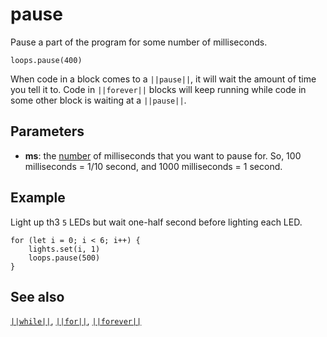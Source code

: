 # pause

Pause a part of the program for some number of milliseconds.

```sig
loops.pause(400)
```

When code in a block comes to a `||pause||`, it will wait the amount of time you tell it to. Code in `||forever||` blocks will keep running while code in some other block is waiting at a `||pause||`.

## Parameters

* **ms**: the [number](/types/number) of milliseconds that you want to pause for. So, 100 milliseconds = 1/10 second, and 1000 milliseconds = 1 second.

## Example

Light up th3 `5` LEDs but wait one-half second before lighting each LED.

```blocks
for (let i = 0; i < 6; i++) {
    lights.set(i, 1)
    loops.pause(500)
}
```

## See also

[`||while||`](/blocks/loops/while), [`||for||`](/blocks/loops/for), [`||forever||`](/reference/control/forever)